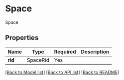 # Space

Space

## Properties
| Name | Type | Required | Description |
| ------------ | ------------- | ------------- | ------------- |
**rid** | SpaceRid | Yes |  |


[[Back to Model list]](../../../README.md#models-v2-link) [[Back to API list]](../../../README.md#apis-v2-link) [[Back to README]](../../../README.md)
